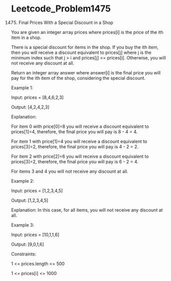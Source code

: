 # Leetcode_Problem1475




1475. Final Prices With a Special Discount in a Shop



You are given an integer array prices where prices[i] is the price of the ith item in a shop.




There is a special discount for items in the shop. If you buy the ith item, then you will receive a discount equivalent to prices[j] where j is the minimum index such that j > i and prices[j] <= prices[i]. Otherwise, you will not receive any discount at all.





Return an integer array answer where answer[i] is the final price you will pay for the ith item of the shop, considering the special discount.

 

Example 1:




Input: prices = [8,4,6,2,3]




Output: [4,2,4,2,3]




Explanation: 




For item 0 with price[0]=8 you will receive a discount equivalent to prices[1]=4, therefore, the final price you will pay is 8 - 4 = 4.





For item 1 with price[1]=4 you will receive a discount equivalent to prices[3]=2, therefore, the final price you will pay is 4 - 2 = 2.





For item 2 with price[2]=6 you will receive a discount equivalent to prices[3]=2, therefore, the final price you will pay is 6 - 2 = 4.





For items 3 and 4 you will not receive any discount at all.




Example 2:





Input: prices = [1,2,3,4,5]




Output: [1,2,3,4,5]




Explanation: In this case, for all items, you will not receive any discount at all.




Example 3:





Input: prices = [10,1,1,6]




Output: [9,0,1,6]
 



Constraints:




1 <= prices.length <= 500






1 <= prices[i] <= 1000
